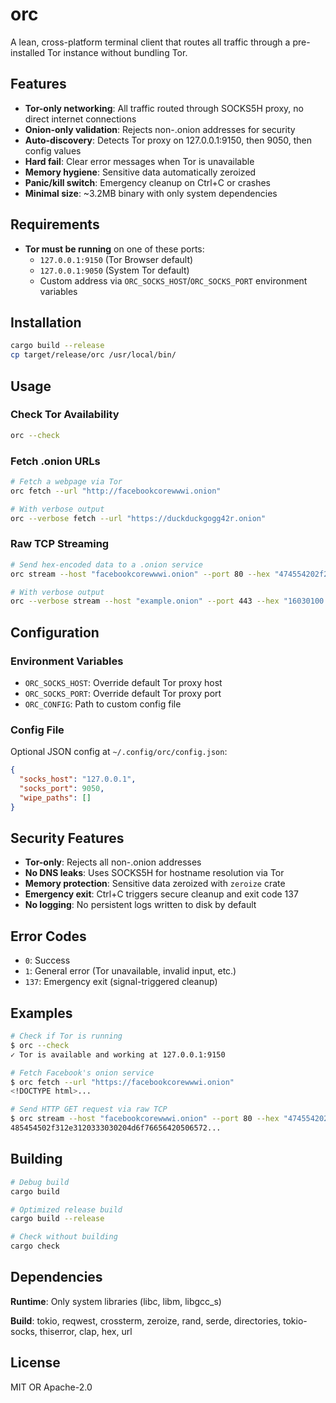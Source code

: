 # orc

A lean, cross-platform terminal client that routes all traffic through a pre-installed Tor instance without bundling Tor.

## Features

- **Tor-only networking**: All traffic routed through SOCKS5H proxy, no direct internet connections
- **Onion-only validation**: Rejects non-.onion addresses for security
- **Auto-discovery**: Detects Tor proxy on 127.0.0.1:9150, then 9050, then config values
- **Hard fail**: Clear error messages when Tor is unavailable
- **Memory hygiene**: Sensitive data automatically zeroized
- **Panic/kill switch**: Emergency cleanup on Ctrl+C or crashes
- **Minimal size**: ~3.2MB binary with only system dependencies

## Requirements

- **Tor must be running** on one of these ports:
  - `127.0.0.1:9150` (Tor Browser default)
  - `127.0.0.1:9050` (System Tor default)
  - Custom address via `ORC_SOCKS_HOST`/`ORC_SOCKS_PORT` environment variables

## Installation

```bash
cargo build --release
cp target/release/orc /usr/local/bin/
```

## Usage

### Check Tor Availability
```bash
orc --check
```

### Fetch .onion URLs
```bash
# Fetch a webpage via Tor
orc fetch --url "http://facebookcorewwwi.onion"

# With verbose output
orc --verbose fetch --url "https://duckduckgogg42r.onion"
```

### Raw TCP Streaming
```bash
# Send hex-encoded data to a .onion service
orc stream --host "facebookcorewwwi.onion" --port 80 --hex "474554202f20485454502f312e310d0a0d0a"

# With verbose output
orc --verbose stream --host "example.onion" --port 443 --hex "16030100..."
```

## Configuration

### Environment Variables
- `ORC_SOCKS_HOST`: Override default Tor proxy host
- `ORC_SOCKS_PORT`: Override default Tor proxy port  
- `ORC_CONFIG`: Path to custom config file

### Config File
Optional JSON config at `~/.config/orc/config.json`:
```json
{
  "socks_host": "127.0.0.1",
  "socks_port": 9050,
  "wipe_paths": []
}
```

## Security Features

- **Tor-only**: Rejects all non-.onion addresses
- **No DNS leaks**: Uses SOCKS5H for hostname resolution via Tor
- **Memory protection**: Sensitive data zeroized with `zeroize` crate
- **Emergency exit**: Ctrl+C triggers secure cleanup and exit code 137
- **No logging**: No persistent logs written to disk by default

## Error Codes

- `0`: Success
- `1`: General error (Tor unavailable, invalid input, etc.)
- `137`: Emergency exit (signal-triggered cleanup)

## Examples

```bash
# Check if Tor is running
$ orc --check
✓ Tor is available and working at 127.0.0.1:9150

# Fetch Facebook's onion service
$ orc fetch --url "https://facebookcorewwwi.onion"
<!DOCTYPE html>...

# Send HTTP GET request via raw TCP
$ orc stream --host "facebookcorewwwi.onion" --port 80 --hex "474554202f20485454502f312e310d0a486f73743a2066616365626f6f6b636f726577777769676e72652e6f6e696f6e0d0a0d0a"
485454502f312e3120333030204d6f76656420506572...
```

## Building

```bash
# Debug build
cargo build

# Optimized release build
cargo build --release

# Check without building
cargo check
```

## Dependencies

**Runtime**: Only system libraries (libc, libm, libgcc_s)

**Build**: tokio, reqwest, crossterm, zeroize, rand, serde, directories, tokio-socks, thiserror, clap, hex, url

## License

MIT OR Apache-2.0
